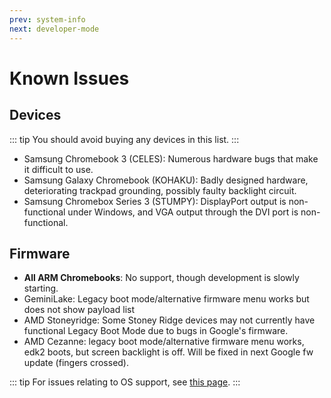 ```yaml
---
prev: system-info
next: developer-mode
---
```

# Known Issues

## Devices

::: tip
You should avoid buying any devices in this list.
:::

* Samsung Chromebook 3 (CELES): Numerous hardware bugs that make it difficult to use.
* Samsung Galaxy Chromebook (KOHAKU): Badly designed hardware, deteriorating trackpad grounding, possibly faulty backlight circuit.
* Samsung Chromebox Series 3 (STUMPY): DisplayPort output is non-functional under Windows, and VGA output through the DVI port is non-functional.

## Firmware

* **All ARM Chromebooks**: No support, though development is slowly starting.
* GeminiLake: Legacy boot mode/alternative firmware menu works but does not show payload list
* AMD Stoneyridge: Some Stoney Ridge devices may not currently have functional Legacy Boot Mode due to bugs in Google's firmware.
* AMD Cezanne: legacy boot mode/alternative firmware menu works, edk2 boots, but screen backlight is off. Will be fixed in next Google fw update (fingers crossed).

::: tip
For issues relating to OS support, see [this page](../installing/known-issues.md).
:::
